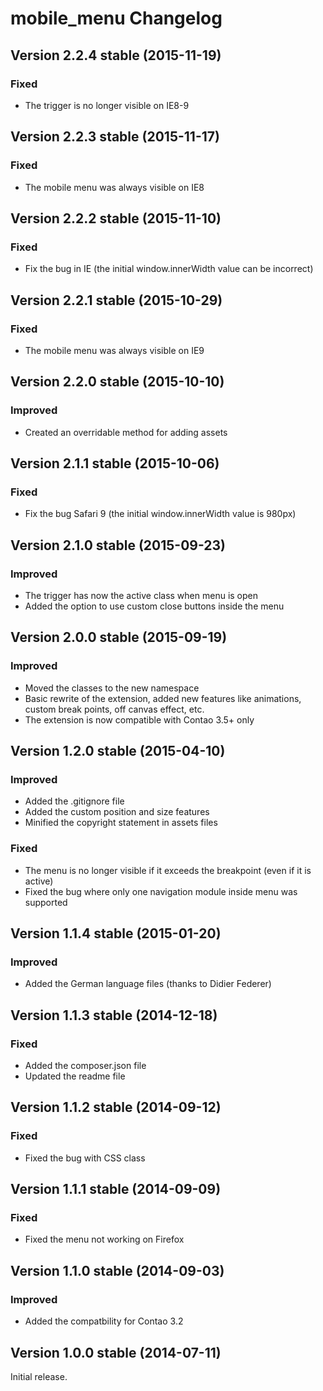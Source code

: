 mobile_menu Changelog
=====================

Version 2.2.4 stable (2015-11-19)
---------------------------------

### Fixed
- The trigger is no longer visible on IE8-9


Version 2.2.3 stable (2015-11-17)
---------------------------------

### Fixed
- The mobile menu was always visible on IE8


Version 2.2.2 stable (2015-11-10)
---------------------------------

### Fixed
- Fix the bug in IE (the initial window.innerWidth value can be incorrect) 


Version 2.2.1 stable (2015-10-29)
---------------------------------

### Fixed
- The mobile menu was always visible on IE9


Version 2.2.0 stable (2015-10-10)
---------------------------------

### Improved
- Created an overridable method for adding assets


Version 2.1.1 stable (2015-10-06)
---------------------------------

### Fixed
- Fix the bug Safari 9 (the initial window.innerWidth value is 980px)


Version 2.1.0 stable (2015-09-23)
---------------------------------

### Improved
- The trigger has now the active class when menu is open
- Added the option to use custom close buttons inside the menu


Version 2.0.0 stable (2015-09-19)
---------------------------------

### Improved
- Moved the classes to the new namespace
- Basic rewrite of the extension, added new features like animations, custom break points, off canvas effect, etc.
- The extension is now compatible with Contao 3.5+ only


Version 1.2.0 stable (2015-04-10)
---------------------------------

### Improved
- Added the .gitignore file
- Added the custom position and size features
- Minified the copyright statement in assets files

### Fixed
- The menu is no longer visible if it exceeds the breakpoint (even if it is active)
- Fixed the bug where only one navigation module inside menu was supported


Version 1.1.4 stable (2015-01-20)
---------------------------------

### Improved
- Added the German language files (thanks to Didier Federer)


Version 1.1.3 stable (2014-12-18)
---------------------------------

### Fixed
- Added the composer.json file
- Updated the readme file


Version 1.1.2 stable (2014-09-12)
---------------------------------

### Fixed
- Fixed the bug with CSS class


Version 1.1.1 stable (2014-09-09)
---------------------------------

### Fixed
- Fixed the menu not working on Firefox


Version 1.1.0 stable (2014-09-03)
---------------------------------

### Improved
- Added the compatbility for Contao 3.2


Version 1.0.0 stable (2014-07-11)
---------------------------------

Initial release.